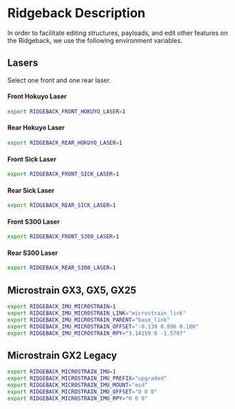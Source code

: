 # Ridgeback Description
In order to facilitate editing structures, payloads, and edit other features on the Ridgeback, we use the following environment variables.

## Lasers
Select one front and one rear laser.
#### Front Hokuyo Laser
```bash
export RIDGEBACK_FRONT_HOKUYO_LASER=1
```
#### Rear Hokuyo Laser
```bash
export RIDGEBACK_REAR_HOKUYO_LASER=1
```
#### Front Sick Laser
```bash
export RIDGEBACK_FRONT_SICK_LASER=1
```
#### Rear Sick Laser
```bash
export RIDGEBACK_REAR_SICK_LASER=1
```
#### Front S300 Laser
```bash
export RIDGEBACK_FRONT_S300_LASER=1
```
#### Rear S300 Laser
```bash
export RIDGEBACK_REAR_S300_LASER=1
```

## Microstrain GX3, GX5, GX25
```bash
export RIDGEBACK_IMU_MICROSTRAIN=1
export RIDGEBACK_IMU_MICROSTRAIN_LINK="microstrain_link"
export RIDGEBACK_IMU_MICROSTRAIN_PARENT="base_link"
export RIDGEBACK_IMU_MICROSTRAIN_OFFSET="-0.139 0.096 0.100"
export RIDGEBACK_IMU_MICROSTRAIN_RPY="3.14159 0 -1.5707"
```

## Microstrain  GX2 Legacy
```bash
export RIDGEBACK_MICROSTRAIN_IMU=1
export RIDGEBACK_MICROSTRAIN_IMU_PREFIX="upgraded"
export RIDGEBACK_MICROSTRAIN_IMU_MOUNT="mid"
export RIDGEBACK_MICROSTRAIN_IMU_OFFSET="0 0 0"
export RIDGEBACK_MICROSTRAIN_IMU_RPY="0 0 0"
```
